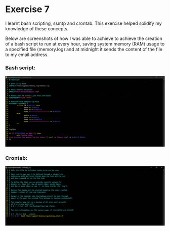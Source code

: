 # Exercise 7

I learnt bash scripting, ssmtp and crontab.
This exercise helped solidify my knowledge of these concepts.

Below are screenshots of how I was able to achieve to achieve the creation of a bash script to run at every hour, saving system memory (RAM) usage to a specified file (memory.log) and at midnight it sends the content of the file to my email address.

### Bash script:
![Exercise-7-0](Exercise-7-0.png)
<br>

### Crontab:
![Exercise-7-1](Exercise-7-1.png)
<br>
